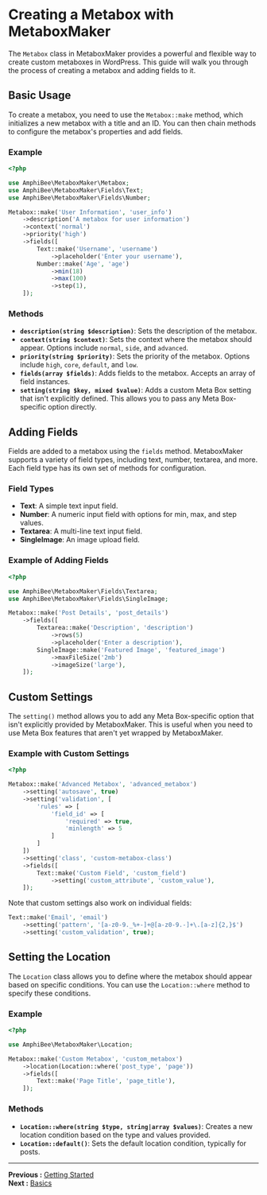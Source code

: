# Creating a Metabox with MetaboxMaker

The `Metabox` class in MetaboxMaker provides a powerful and flexible way to create custom metaboxes in WordPress. This guide will walk you through the process of creating a metabox and adding fields to it.

## Basic Usage

To create a metabox, you need to use the `Metabox::make` method, which initializes a new metabox with a title and an ID. You can then chain methods to configure the metabox's properties and add fields.

### Example

```php
<?php

use AmphiBee\MetaboxMaker\Metabox;
use AmphiBee\MetaboxMaker\Fields\Text;
use AmphiBee\MetaboxMaker\Fields\Number;

Metabox::make('User Information', 'user_info')
    ->description('A metabox for user information')
    ->context('normal')
    ->priority('high')
    ->fields([
        Text::make('Username', 'username')
            ->placeholder('Enter your username'),
        Number::make('Age', 'age')
            ->min(18)
            ->max(100)
            ->step(1),
    ]);
```

### Methods

- **`description(string $description)`**: Sets the description of the metabox.
- **`context(string $context)`**: Sets the context where the metabox should appear. Options include `normal`, `side`, and `advanced`.
- **`priority(string $priority)`**: Sets the priority of the metabox. Options include `high`, `core`, `default`, and `low`.
- **`fields(array $fields)`**: Adds fields to the metabox. Accepts an array of field instances.
- **`setting(string $key, mixed $value)`**: Adds a custom Meta Box setting that isn't explicitly defined. This allows you to pass any Meta Box-specific option directly.

## Adding Fields

Fields are added to a metabox using the `fields` method. MetaboxMaker supports a variety of field types, including text, number, textarea, and more. Each field type has its own set of methods for configuration.

### Field Types

- **Text**: A simple text input field.
- **Number**: A numeric input field with options for min, max, and step values.
- **Textarea**: A multi-line text input field.
- **SingleImage**: An image upload field.

### Example of Adding Fields

```php
<?php

use AmphiBee\MetaboxMaker\Fields\Textarea;
use AmphiBee\MetaboxMaker\Fields\SingleImage;

Metabox::make('Post Details', 'post_details')
    ->fields([
        Textarea::make('Description', 'description')
            ->rows(5)
            ->placeholder('Enter a description'),
        SingleImage::make('Featured Image', 'featured_image')
            ->maxFileSize('2mb')
            ->imageSize('large'),
    ]);
```

## Custom Settings

The `setting()` method allows you to add any Meta Box-specific option that isn't explicitly provided by MetaboxMaker. This is useful when you need to use Meta Box features that aren't yet wrapped by MetaboxMaker.

### Example with Custom Settings

```php
<?php

Metabox::make('Advanced Metabox', 'advanced_metabox')
    ->setting('autosave', true)
    ->setting('validation', [
        'rules' => [
            'field_id' => [
                'required' => true,
                'minlength' => 5
            ]
        ]
    ])
    ->setting('class', 'custom-metabox-class')
    ->fields([
        Text::make('Custom Field', 'custom_field')
            ->setting('custom_attribute', 'custom_value'),
    ]);
```

Note that custom settings also work on individual fields:

```php
Text::make('Email', 'email')
    ->setting('pattern', '[a-z0-9._%+-]+@[a-z0-9.-]+\.[a-z]{2,}$')
    ->setting('custom_validation', true);
```

## Setting the Location

The `Location` class allows you to define where the metabox should appear based on specific conditions. You can use the `Location::where` method to specify these conditions.

### Example

```php
<?php

use AmphiBee\MetaboxMaker\Location;

Metabox::make('Custom Metabox', 'custom_metabox')
    ->location(Location::where('post_type', 'page'))
    ->fields([
        Text::make('Page Title', 'page_title'),
    ]);
```

### Methods

- **`Location::where(string $type, string|array $values)`**: Creates a new location condition based on the type and values provided.
- **`Location::default()`**: Sets the default location condition, typically for posts.

---

**Previous :** [Getting Started](GettingStarted.md)  
**Next :** [Basics](Basics.md)